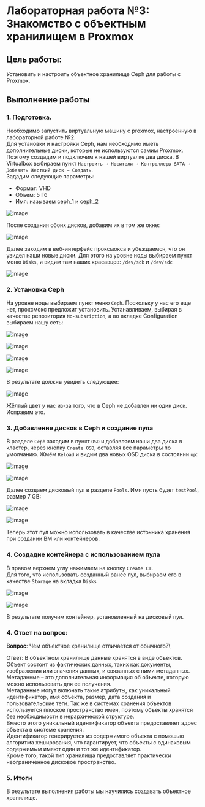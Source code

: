 # Лабораторная работа №3: Знакомство с объектным хранилищем в Proxmox

## Цель работы:
Установить и настроить объектное хранилище Ceph для работы с Proxmox.

## Выполнение работы

### 1. Подготовка.
Необходимо запустить виртуальную машину с proxmox, настроенную в лабораторной работе №2.\
Для установки и настройки Ceph, нам необходимо иметь дополнительные диски, которые не используются самим Proxmox.
Поэтому создадим и подключим к нашей виртуалке два диска. В Virtualbox выбираем пункт `Настроить → Носители → Контроллеры SATA → Добавить Жесткий диск → Создать`.\
Зададим следующие параметры:
- Формат: VHD
- Объем: 5 Гб
- Имя: называем ceph_1 и ceph_2

![image](img/Screenshot_1.png)

После создания обоих дисков, добавим их в том же окне:

![image](img/Screenshot_2.png)

Далее заходим в веб-интерфейс проксмокса и убеждаемся, что он увидел наши новые диски. Для этого на уровне ноды выбираем пункт меню `Disks`, и видим там наших красавцев: `/dev/sdb` и `/dev/sdc`

![image](img/Screenshot_3.png)

### 2. Установка Ceph
На уровне ноды выбираем пункт меню `Ceph`. Поскольку у нас его еще нет, проксмокс предложит установить.
Устанавливаем, выбирая в качестве репозитория `No-subsription`, а во вкладке Configuration выбираем нашу сеть:

![image](img/Screenshot_4.png)

![image](img/Screenshot_5.png)

![image](img/Screenshot_6.png)

![image](img/Screenshot_7.png)

В результате должны увидеть следующее: 

![image](img/Screenshot_8.png)

Жёлтый цвет у нас из-за того, что в Ceph не добавлен ни один диск. Исправим это.

### 3. Добавление дисков в Ceph и создание пула
В разделе `Ceph` заходим в пункт `OSD` и добавляем наши два диска в кластер, через кнопку `Create OSD`, оставляя все параметры по умолчанию. Жмём `Reload` и видим два новых OSD диска в состоянии `up`: 

![image](img/Screenshot_9.png)

![image](img/Screenshot_10.png)

Далее создаем дисковый пул в разделе `Pools`. Имя пусть будет `testPool`, размер 7 GB:

![image](img/Screenshot_11.png)

![image](img/Screenshot_12.png)
 
Теперь этот пул можно использовать в качестве источника хранения при создании ВМ или контейнеров.

### 4. Создадие контейнера с использованием пула

В правом верхнем углу нажимаем на кнопку `Create CT`.\
Для того, что использовать созданный ранее пул, выбираем его в качестве `Storage` на вкладка `Disks`

![image](img/Screenshot_14.png)

![image](img/Screenshot_13.png)

В результате получим контейнер, установленный на дисковый пул.

### 4. Ответ на вопрос:
**Вопрос**: Чем объектное хранилище отличается от обычного?\

Ответ: В объектном хранилище данные хранятся в виде объектов. Объект состоит из фактических данных, таких как документы, изображения или значения данных, и связанных с ними метаданных.\
Метаданные – это дополнительная информация об объекте, которую можно использовать для ее получения.\
Метаданные могут включать такие атрибуты, как уникальный идентификатор, имя объекта, размер, дата создания и пользовательские теги.
Так же в системах хранения объектов  используется плоское пространство имен, поэтому объекты хранятся без необходимости в иерархической структуре.\
Вместо этого уникальный идентификатор объекта предоставляет адрес объекта в системе хранения.\
Идентификатор генерируется из содержимого объекта с помошью алгоритма хеширования, что гарантирует, что объекты с одинаковым содержимым имеют один и тот же идентификатор.\
Кроме того, такой тип хранилища предоставляет практически неограниченное дисковое пространство.


### 5. Итоги
В результате выполнения работы мы научились создавать объектное хранилище.
